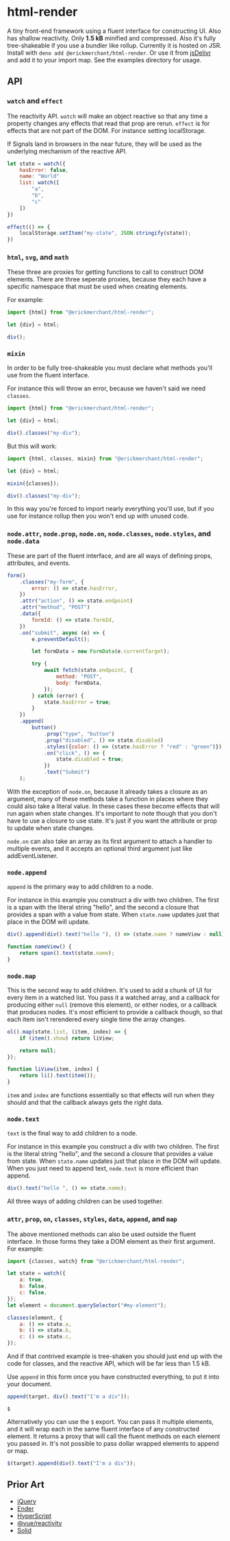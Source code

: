 # html-render

A tiny front-end framework using a fluent interface for constructing UI. Also has shallow reactivity. Only **1.5 kB** minified and compressed. Also it's fully tree-shakeable if you use a bundler like rollup. Currently it is hosted on JSR. Install with `deno add @erickmerchant/html-render`. Or use it from [jsDelivr](https://cdn.jsdelivr.net/gh/erickmerchant/html-render/lib.min.js) and add it to your import map. See the examples directory for usage.

## API

### `watch` and `effect`

The reactivity API. `watch` will make an object reactive so that any time a property changes any effects that read that prop are rerun. `effect` is for effects that are not part of the DOM. For instance setting localStorage.

If Signals land in browsers in the near future, they will be used as the underlying mechanism of the reactive API.

```javascript
let state = watch({
	hasError: false,
	name: "World"
	list: watch([
		"a",
		"b",
		"c"
	])
})

effect(() => {
	localStorage.setItem("my-state", JSON.stringify(state));
})
```

### `html`, `svg`, and `math`

These three are proxies for getting functions to call to construct DOM elements. There are three seperate proxies, because they each have a specific namespace that must be used when creating elements.

For example:

```javascript
import {html} from "@erickmerchant/html-render";

let {div} = html;

div();
```

### `mixin`

In order to be fully tree-shakeable you must declare what methods you'll use from the fluent interface.

For instance this will throw an error, because we haven't said we need `classes`.

```javascript
import {html} from "@erickmerchant/html-render";

let {div} = html;

div().classes("my-div");
```

But this will work:

```javascript
import {html, classes, mixin} from "@erickmerchant/html-render";

let {div} = html;

mixin({classes});

div().classes("my-div");
```

In this way you're forced to import nearly everything you'll use, but if you use for instance rollup then you won't end up with unused code.

### `node.attr`, `node.prop`, `node.on`, `node.classes`, `node.styles`, and `node.data`

These are part of the fluent interface, and are all ways of defining props, attributes, and events.

```javascript
form()
	.classes("my-form", {
		error: () => state.hasError,
	})
	.attr("action", () => state.endpoint)
	.attr("method", "POST")
	.data({
		formId: () => state.formId,
	})
	.on("submit", async (e) => {
		e.preventDefault();

		let formData = new FormData(e.currentTarget);

		try {
			await fetch(state.endpoint, {
				method: "POST",
				body: formData,
			});
		} catch (error) {
			state.hasError = true;
		}
	})
	.append(
		button()
			.prop("type", "button")
			.prop("disabled", () => state.disabled)
			.styles({color: () => (state.hasError ? "red" : "green")})
			.on("click", () => {
				state.disabled = true;
			})
			.text("Submit")
	);
```

With the exception of `node.on`, because it already takes a closure as an argument, many of these methods take a function in places where they could also take a literal value. In these cases these become effects that will run again when state changes. It's important to note though that you don't have to use a closure to use state. It's just if you want the attribute or prop to update when state changes.

`node.on` can also take an array as its first argument to attach a handler to multiple events, and it accepts an optional third argument just like addEventListener.

### `node.append`

`append` is the primary way to add children to a node.

For instance in this example you construct a div with two children. The first is a span with the literal string "hello", and the second a closure that provides a span with a value from state. When `state.name` updates just that place in the DOM will update.

```javascript
div().append(div().text("hello "), () => (state.name ? nameView : null));

function nameView() {
	return span().text(state.name);
}
```

### `node.map`

This is the second way to add children. It's used to add a chunk of UI for every item in a watched list. You pass it a watched array, and a callback for producing either `null` (remove this element), or either nodes, or a callback that produces nodes. It's most efficient to provide a callback though, so that each item isn't rerendered every single time the array changes.

```javascript
ol().map(state.list, (item, index) => {
	if (item().show) return liView;

	return null;
});

function liView(item, index) {
	return li().text(item());
}
```

`item` and `index` are functions essentially so that effects will run when they should and that the callback always gets the right data.

### `node.text`

`text` is the final way to add children to a node.

For instance in this example you construct a div with two children. The first is the literal string "hello", and the second a closure that provides a value from state. When `state.name` updates just that place in the DOM will update. When you just need to append text, `node.text` is more efficient than append.

```javascript
div().text("hello ", () => state.name);
```

All three ways of adding children can be used together.

### `attr`, `prop`, `on`, `classes`, `styles`, `data`, `append`, and `map`

The above mentioned methods can also be used outside the fluent interface. In those forms they take a DOM element as their first argument. For example:

```javascript
import {classes, watch} from "@erickmerchant/html-render";

let state = watch({
	a: true,
	b: false,
	c: false,
});
let element = document.querySelector("#my-element");

classes(element, {
	a: () => state.a,
	b: () => state.b,
	c: () => state.c,
});
```

And if that contrived example is tree-shaken you should just end up with the code for classes, and the reactive API, which will be far less than 1.5 kB.

Use `append` in this form once you have constructed everything, to put it into your document.

```javascript
append(target, div().text("I'm a div"));
```

`$`

Alternatively you can use the `$` export. You can pass it multiple elements, and it will wrap each in the same fluent interface of any constructed element. It returns a proxy that will call the fluent methods on each element you passed in. It's not possible to pass dollar wrapped elements to append or map.

```javascript
$(target).append(div().text("I'm a div"));
```

## Prior Art

- [jQuery](https://github.com/jquery/jquery)
- [Ender](https://github.com/ender-js/Ender)
- [HyperScript](https://github.com/hyperhype/hyperscript)
- [@vue/reactivity](https://github.com/vuejs/core/tree/main/packages/reactivity)
- [Solid](https://www.solidjs.com/)
